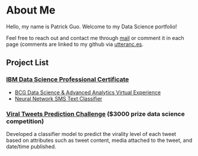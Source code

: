 # About Me

Hello, my name is Patrick Guo. Welcome to my Data Science portfolio!

Feel free to reach out and contact me through [mail](mailto:shpatrickguo@gmail.com) or comment it in each page (comments are linked to my github via [utteranc.es](https://utteranc.es/).

## Project List

### [IBM Data Science Professional Certificate](https://github.com/shpatrickguo/datascience-projects/tree/main/IBM%20Data%20Science%20Professional%20Certificate)

- [BCG Data Science & Advanced Analytics Virtual Experience](projects/BCG/README.md)
- [Neural Network SMS Text Classifier](projects/SMS_Text_Classifier/README.md)

### [Viral Tweets Prediction Challenge](https://github.com/shpatrickguo/bitgrit/tree/main/Viral%20Tweets%20Prediction%20Challenge) ($3000 prize data science competition)

Developed a classifier model to predict the virality level of each tweet based on attributes such as tweet content, media attached to the tweet, and date/time published.

